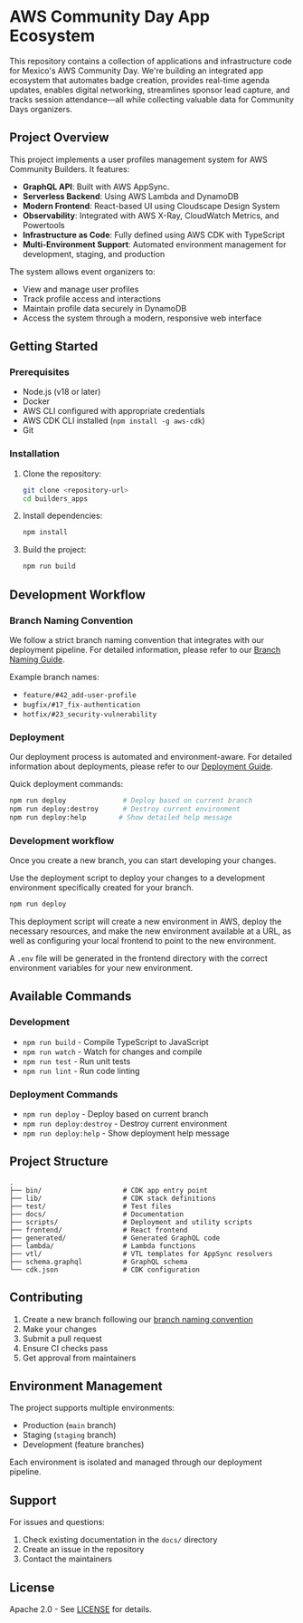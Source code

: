 # AWS Community Day App Ecosystem

This repository contains a collection of applications and infrastructure code for Mexico's AWS Community Day. We're building an integrated app ecosystem that automates badge creation, provides real-time agenda updates, enables digital networking, streamlines sponsor lead capture, and tracks session attendance—all while collecting valuable data for Community Days organizers.

## Project Overview

This project implements a user profiles management system for AWS Community Builders. It features:

- **GraphQL API**: Built with AWS AppSync.
- **Serverless Backend**: Using AWS Lambda and DynamoDB
- **Modern Frontend**: React-based UI using Cloudscape Design System
- **Observability**: Integrated with AWS X-Ray, CloudWatch Metrics, and Powertools
- **Infrastructure as Code**: Fully defined using AWS CDK with TypeScript
- **Multi-Environment Support**: Automated environment management for development, staging, and production

The system allows event organizers to:

- View and manage user profiles
- Track profile access and interactions
- Maintain profile data securely in DynamoDB
- Access the system through a modern, responsive web interface

## Getting Started

### Prerequisites

- Node.js (v18 or later)
- Docker
- AWS CLI configured with appropriate credentials
- AWS CDK CLI installed (`npm install -g aws-cdk`)
- Git

### Installation

1. Clone the repository:

   ```bash
   git clone <repository-url>
   cd builders_apps
   ```

2. Install dependencies:

   ```bash
   npm install
   ```

3. Build the project:

   ```bash
   npm run build
   ```

## Development Workflow

### Branch Naming Convention

We follow a strict branch naming convention that integrates with our deployment pipeline. For detailed information, please refer to our [Branch Naming Guide](docs/branch-naming-guide.md).

Example branch names:

- `feature/#42_add-user-profile`
- `bugfix/#17_fix-authentication`
- `hotfix/#23_security-vulnerability`

### Deployment

Our deployment process is automated and environment-aware. For detailed information about deployments, please refer to our [Deployment Guide](docs/deployment-guide.md).

Quick deployment commands:

```bash
npm run deploy              # Deploy based on current branch
npm run deploy:destroy      # Destroy current environment
npm run deploy:help        # Show detailed help message
```

### Development workflow

Once you create a new branch, you can start developing your changes.

Use the deployment script to deploy your changes to a development environment specifically created for your branch.

```bash
npm run deploy
```

This deployment script will create a new environment in AWS, deploy the necessary resources, and make the new environment available at a URL, as well as configuring your local frontend to point to the new environment.

A `.env` file will be generated in the frontend directory with the correct environment variables for your new environment.

## Available Commands

### Development

- `npm run build` - Compile TypeScript to JavaScript
- `npm run watch` - Watch for changes and compile
- `npm run test` - Run unit tests
- `npm run lint` - Run code linting

### Deployment Commands

- `npm run deploy` - Deploy based on current branch
- `npm run deploy:destroy` - Destroy current environment
- `npm run deploy:help` - Show deployment help message

## Project Structure

```plaintext
.
├── bin/                    # CDK app entry point
├── lib/                    # CDK stack definitions
├── test/                   # Test files
├── docs/                   # Documentation
├── scripts/                # Deployment and utility scripts
├── frontend/               # React frontend
├── generated/              # Generated GraphQL code
├── lambda/                 # Lambda functions
├── vtl/                    # VTL templates for AppSync resolvers
├── schema.graphql          # GraphQL schema
└── cdk.json                # CDK configuration
```

## Contributing

1. Create a new branch following our [branch naming convention](docs/branch-naming-guide.md)
2. Make your changes
3. Submit a pull request
4. Ensure CI checks pass
5. Get approval from maintainers

## Environment Management

The project supports multiple environments:

- Production (`main` branch)
- Staging (`staging` branch)
- Development (feature branches)

Each environment is isolated and managed through our deployment pipeline.

## Support

For issues and questions:

1. Check existing documentation in the `docs/` directory
2. Create an issue in the repository
3. Contact the maintainers

## License

Apache 2.0 - See [LICENSE](LICENSE) for details.

